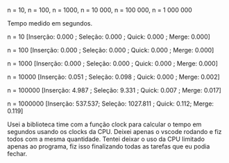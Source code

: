 n = 10, n = 100, n = 1000, n = 10 000, n = 100 000, n = 1 000 000 

Tempo medido em segundos.

n = 10
[Inserção: 0.000 ; Seleção: 0.000 ; Quick: 0.000 ; Merge: 0.000]

n = 100
[Inserção: 0.000 ; Seleção: 0.000 ; Quick: 0.000 ; Merge: 0.000]

n = 1000
[Inserção: 0.000 ; Seleção: 0.000 ; Quick: 0.000 ; Merge: 0.000]

n = 10000
[Inserção: 0.051 ; Seleção: 0.098 ; Quick: 0.000 ; Merge: 0.002]

n = 100000
[Inserção: 4.987 ; Seleção: 9.331 ; Quick: 0.007 ; Merge: 0.017]

n = 1000000
[Inserção: 537.537; Seleção: 1027.811 ; Quick: 0.112; Merge: 0.119]

Usei a biblioteca time com a função clock para calcular o tempo em segundos usando os clocks da CPU.
Deixei apenas o vscode rodando e fiz todos com a mesma quantidade. Tentei deixar o uso da CPU limitado apenas ao programa, fiz isso finalizando todas as tarefas que eu podia fechar.